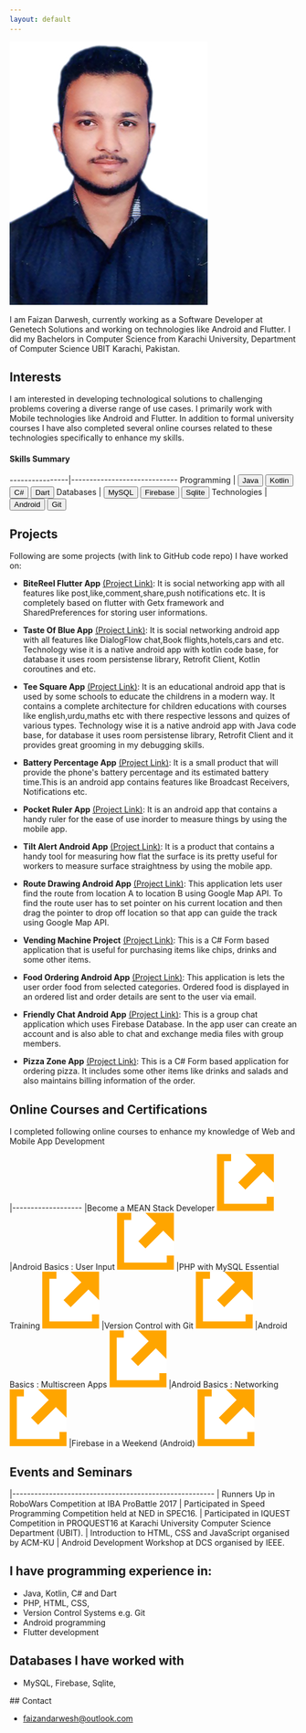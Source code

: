```yaml
---
layout: default
---
```


<img class="profile-picture" src="faizan.jpg">

I am Faizan Darwesh, currently working as a Software Developer at Genetech Solutions and working on technologies like Android and Flutter. I did my Bachelors in Computer Science from Karachi University, Department of Computer Science UBIT Karachi, Pakistan.

## Interests

I am interested in developing technological solutions to challenging problems covering a diverse range of use cases. I primarily work with Mobile technologies like Android and Flutter. In addition to formal university courses I have also completed several online courses related to these technologies specifically to enhance my skills.

<!--  ----------------|-----------------------------
Research Areas  | <button class="skill-badge-green">Computer Vision</button> <button class="skill-badge-green">Artificial Intelligence</button> <button class="skill-badge-green">Machine Learning</button> <button class="skill-badge-green">Deep Learning</button>
-->
#### Skills Summary

----------------|-----------------------------
Programming     |  <button class="skill-badge-blue">Java</button> <button class="skill-badge-blue">Kotlin</button> <button class="skill-badge-blue">C#</button> <button class="skill-badge-blue">Dart</button>
Databases             | <button class="skill-badge-blue">MySQL</button> <button class="skill-badge-blue">Firebase</button>  <button class="skill-badge-blue">Sqlite</button>
Technologies    | <button class="skill-badge-green">Android</button>  <button class="skill-badge-green">Git</button>

## Projects
<!--### TU Kaiserslautern / German Research Center for AI, Kaiserslautern, Germany
<img style="width: 170px; height: 50px;" src="./images/tu_kaiserslautern.png">
<img style="width: 170px; height: 50px;" src="./images/dfki.jpg">

<span class="jobposition">Research Intern (June 2016 - August 2016)</span>

---
In German, Deutsches Forschungszentrum für Künstliche Intelligenz

Internship supervisors:
- Dr. Prof. h.c. Andreas Dengel ([TU KL](http://agd.informatik.uni-kl.de/team/lehre/prof-dr-prof-hc-andreas-dengel/) / [DFKI](https://www.dfki.de/web/kontakt/mitarbeiter?uid=ande00) / [Google Scholar](https://scholar.google.com/citations?user=p3YP0DMAAAAJ&hl=en))
- Dr-Ing. Syed Saqib Bukhari ([TU KL](http://agd.informatik.uni-kl.de/team/lehre/dr-saquib-bukhari/) / [DFKI](http://dfki.de/~bukhari/) / [Google Scholar](https://scholar.google.com/citations?user=q3ecbfMAAAAJ&hl=en))

This internship was part of Smart Agriculture project collaboration between NED University (Pakistan) and DFKI (Germany). During this internship I learned how AI and ML is being used at DFKI to solve many different problems in fields like agriculture, farming, smart books/learning, document understanding and segmentation.

<img style="width: 340px; height: 255px;" src="./images/me_kl.jpg">

As part of my project study, I gave following 2 presentations:

[Commercial and Research Landscape for Smart Irrigation Systems](https://www.slideshare.net/MuhammadYaseenAftab1/commercial-research-landscape-for-smart-irrigation-systems) - Presented as part of an initial project study at DFKI.

[Smart Irrigation Systems - Hardware Architecture](https://www.slideshare.net/MuhammadYaseenAftab1/smart-irrigation-system-hardware-architecture-for-warm-project) - A presentation I gave at 10th Workshop on Field and Assistive Robotics [(WFAR 10)](https://agrosy.informatik.uni-kl.de/en/conferences/wfar/wfar10/) at Schloss Dagstuhl in Wadern, Germany.

### Research Center for AI, NED University

<img style="width: 90px; height: 60px;" src="./images/rcai.jpg">
<img style="width: 90px; height: 60px;" src="./images/ned.png">

<span class="jobposition">Research Student (June 2015 - December 2016)</span>

---

Supervisor: Dr. Muhammad Khurram ([NED UET](http://www.neduet.edu.pk/cise/mkhurram.html) / [RCAI](http://rcai.pk/ResearchCenterAI/ourteam/director.html))

I was among the first members of newly formed RCAI established at NED University. At RCAI I worked mainly on projects leveraging the Internet of Things (IoT) technology.
-->
Following are some projects (with link to GitHub code repo) I have worked on:

* **BiteReel Flutter App** [(Project Link)](https://github.com/faizandarwesh/NodeJs-Shopping-List-App): It is social networking app with all features like post,like,comment,share,push notifications etc. It is completely based on flutter with Getx framework and SharedPreferences for storing user informations.

* **Taste Of Blue App** [(Project Link)](https://github.com/faizandarwesh/NodeJs-Shopping-List-App): It is social networking android app with all features like DialogFlow chat,Book flights,hotels,cars and etc. Technology wise it is a native android app with kotlin code base, for database it uses room persistense library, Retrofit Client, Kotlin coroutines and etc.

* **Tee Square App** [(Project Link)](https://github.com/faizandarwesh/NodeJs-Shopping-List-App): It is an educational android app that is used by some schools to educate the childrens in a modern way. It contains a complete architecture for children educations with courses like english,urdu,maths etc with there respective lessons and quizes of various types. Technology wise it is a native android app with Java code base, for database it uses room persistense library, Retrofit Client and it provides great grooming in my debugging skills.

* **Battery Percentage App** [(Project Link)](https://github.com/faizandarwesh/NodeJs-Shopping-List-App): It is a small product that will provide the phone's battery percentage and its estimated battery time.This is an android app contains features like Broadcast Receivers, Notifications etc.

* **Pocket Ruler App** [(Project Link)](https://github.com/faizandarwesh/NodeJs-Shopping-List-App): It is an android app that contains a handy ruler for the ease of use inorder to measure things by using the mobile app.

* **Tilt Alert Android App** [(Project Link)](https://github.com/faizandarwesh/NodeJs-Shopping-List-App): It is a product that contains a handy tool for measuring how flat the surface is its pretty useful for workers to measure surface straightness by using the mobile app.

* **Route Drawing Android App** [(Project Link)](https://github.com/faizandarwesh/CG-Project): This application lets user find the route from location A to location B using Google Map API. To find the route user has to set pointer on his current location and then drag the pointer to drop off location so that app can guide the track using Google Map API.

<!--
<img style="width: 340px; height: 255px;" src="./images/warehouse_device.png">

[Blog Post](https://yaseenx.wordpress.com/2016/06/11/presenting-my-paper-at-1st-ieec-conference/) about project

Project presentation: [A Smart Safety Gadget for Avoiding Accidents in Warehouse Environment](https://www.slideshare.net/MuhammadYaseenAftab1/a-smart-safety-gadget-for-avoiding-accidents-in-warehouse-environment)
-->

* **Vending Machine Project** [(Project Link)](https://github.com/faizandarwesh/Vending-Machine-C-): This is a C# Form based application that is useful for purchasing items like chips, drinks and some other items.


* **Food Ordering Android App** [(Project Link)](https://github.com/faizandarwesh/Food-Ordering-App): This application is lets the user order food from selected categories. Ordered food is displayed in an ordered list and order details are sent to the user via email.


* **Friendly Chat Android App** [(Project Link)](https://github.com/faizandarwesh/Friendly-Chat-App): This is a group chat application which uses Firebase Database. In the app user can create an account and is also able to chat and exchange media files with group members.

* **Pizza Zone App** [(Project Link)](https://github.com/faizandarwesh/Pizza-Project): This is a C# Form based application for  ordering pizza. It includes some other items like drinks and salads and also maintains billing information of the order.  

<!--<img style="width: 340px; height: 255px;" src="./images/oxi_pres.jpg">-->

<!-- ## Work Experience

### PureVPN (via Disrupt Ventures)

<img style="width: 170px; height: 50px;" src="./images/gaditek.jpg">
<img style="width: 170px; height: 50px;" src="./images/pure_vpn.png">

<span class="jobposition">Machine Learning Engineer (December 2016 - Present)</span>

---
Achievements:

* Deployment of company's first Apache Spark cluster
* Deployment of company's first Apache Hadoop cluster
* Architecting company's first Machine Learning pipeline

Problems I have worked with:

* Customer churn
Identifying the reasons of churn
Support marketing teams in designing targeted campaigns based on data driven insights
Predict customers that are more likely to churn
A consistent and company-wide accepted measure of churn.

* Infrastructure health, and capacity planning
In this project I worked on development and deployment of data ingestion and storage pipeline. Collection and robust, scalable storage of machine generated metrics of a global network. The data was then used for monitoring the health of global IT infrastructure. Aid in scheduled load and capacity planning. This also reduced the manual effort of gathering data and compiling hefty reports, and increased accuracy and visibility.

<!-- ### Electronics Design Center, NED University

<span class="jobposition">Research Student (January 2015 - April 2015)</span>

---

Smart Doorbell

In Electronics Design Center I was responsible for:  

* Hardware-Software interfacing, testing, and debugging.
* Software development for Embedded Systems  
-->
<!-- ### Hyphen Consultancy

<span class="jobposition">Freelance Remote Web Developer (August 2012 - October 2014)</span>

---

As a freelancer with Hyphen Consultancy I worked on:  
Database driven Web Applications (Primarily PHP and MySQL, occasionally ASP.Net and MS SQL Server)
Rich Internet Applications using Google Web Toolkit (Java)
-->
## Online Courses and Certifications

I completed following online courses to enhance my knowledge of Web and Mobile App Development

|-------------------
|Become a MEAN Stack Developer <a class="ext-link-a" href="https://www.udemy.com/become-a-mean-stack-developer-mongodb-expressangularnode/learn/v4/overview"><img class="ext-link-img" src="./images/ext-link.png" /></a>
|Android Basics : User Input <a class="ext-link-a" href="https://classroom.udacity.com/courses/ud837"><img class="ext-link-img" src="./images/ext-link.png" /></a>
|PHP with MySQL Essential Training <a class="ext-link-a" href="https://www.lynda.com/PHP-tutorials/PHP-MySQL-Essential-Training-1-Basics/587674-2.html?srchtrk=index%3a1%0alinktypeid%3a2%0aq%3aphp+mysql%0apage%3a1%0as%3arelevance%0asa%3atrue%0aproducttypeid%3a2"><img class="ext-link-img" src="./images/ext-link.png" /></a>
|Version Control with Git <a class="ext-link-a" href="https://classroom.udacity.com/courses/ud123"><img class="ext-link-img" src="./images/ext-link.png" /></a>
|Android Basics : Multiscreen Apps <a class="ext-link-a" href="https://classroom.udacity.com/courses/ud839"><img class="ext-link-img" src="./images/ext-link.png" /></a>
|Android Basics : Networking <a class="ext-link-a" href="https://classroom.udacity.com/courses/ud843"><img class="ext-link-img" src="./images/ext-link.png" /></a>
|Firebase in a Weekend (Android) <a class="ext-link-a" href="https://classroom.udacity.com/courses/ud0352"><img class="ext-link-img" src="./images/ext-link.png" /></a>

## Events and Seminars

|-------------------------------------------------------
| Runners Up in RoboWars Competition at IBA ProBattle 2017
| Participated in Speed Programming Competition held at NED in SPEC16.
| Participated in IQUEST Competition in PROQUEST16 at Karachi University Computer Science Department (UBIT).
| Introduction to HTML, CSS and JavaScript organised by ACM-KU
| Android Development Workshop at DCS organised by IEEE.

## I have programming experience in:

* Java, Kotlin, C# and Dart
* PHP, HTML, CSS,
* Version Control Systems e.g. Git
* Android programming
* Flutter development

## Databases I have worked with

* MySQL, Firebase, Sqlite,

<!-- ## Other Interests

* History (Contemporary, Medieval, Antiquity)
* Philosophy
* Amateur Astronomy, [Astronomy Society](https://www.facebook.com/KarachiAstronomy/)
* Literature, Reading ([2016](https://yaseenx.wordpress.com/2017/01/21/what-i-read-in-2016/), [2017](https://yaseenx.wordpress.com/2018/02/11/what-i-read-in-2017/)), Writing ([Blog](http://yaseenx.wordpress.com))
-->
<a name="contact" />
## Contact

* faizandarwesh@outlook.com
<!--* [@nisaydhm](twitter.com/nisaydhm)
-->
